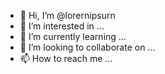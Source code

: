 - 👋 Hi, I’m @lorernipsurn
- 👀 I’m interested in ...
- 🌱 I’m currently learning ...
- 💞️ I’m looking to collaborate on ...
- 📫 How to reach me ...

<!---
lorernipsurn/lorernipsurn is a ✨ special ✨ repository because its `README.md` (this file) appears on your GitHub profile.
You can click the Preview link to take a look at your changes.
--->
